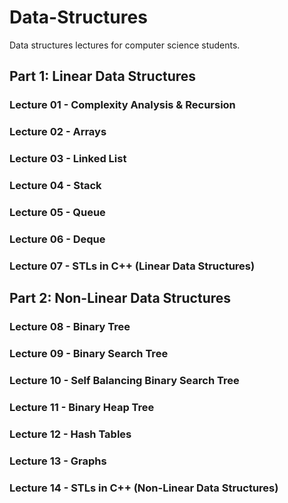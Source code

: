 # Data-Structures
Data structures lectures for computer science students.
 
## Part 1: Linear Data Structures

### Lecture 01 - Complexity Analysis & Recursion
### Lecture 02 - Arrays
### Lecture 03 - Linked List
### Lecture 04 - Stack
### Lecture 05 - Queue
### Lecture 06 - Deque
### Lecture 07 - STLs in C++ (Linear Data Structures)

## Part 2: Non-Linear Data Structures
 
### Lecture 08 - Binary Tree
### Lecture 09 - Binary Search Tree
### Lecture 10 - Self Balancing Binary Search Tree
### Lecture 11 - Binary Heap Tree
### Lecture 12 - Hash Tables
### Lecture 13 - Graphs
### Lecture 14 - STLs in C++ (Non-Linear Data Structures)
